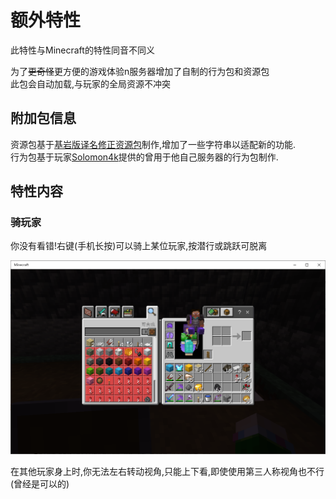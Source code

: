 # 额外特性

此特性与Minecraft的特性同音不同义

为了~~更奇怪~~更方便的游戏体验n服务器增加了自制的行为包和资源包  
此包会自动加载,与玩家的全局资源不冲突

## 附加包信息

资源包基于[基岩版译名修正资源包](http://www.mcbbs.net/thread-682370-1-1.html "基岩版译名修正")制作,增加了一些字符串以适配新的功能.  
行为包基于玩家[Solomon4k](https://github.com/Solomon-Edwards "Solomon4k的Github个人主页")提供的曾用于他自己服务器的行为包制作.

## 特性内容

### 骑玩家

你没有看错!右键(手机长按)可以骑上某位玩家,按潜行或跳跃可脱离

![物品栏中的显示样式](/5th/assects/images/ride-player.png "请无视我的物品栏")

在其他玩家身上时,你无法左右转动视角,只能上下看,即使使用第三人称视角也不行(曾经是可以的)
